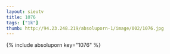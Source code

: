 ```yaml
--- 
layout: sieutv
title: 1076
tags: ["1k"]
thumb: http://94.23.248.219/absoluporn-1/image/002/1076.jpg
---
```

{% include absoluporn key="1076" %} 
